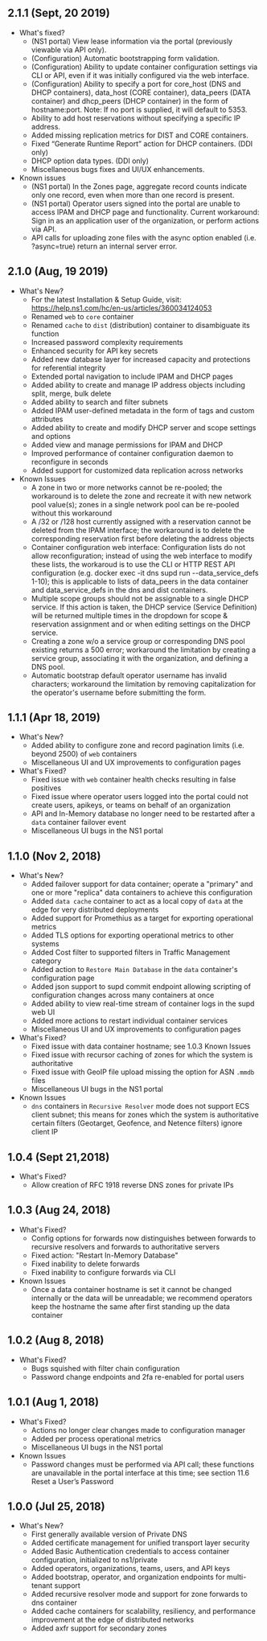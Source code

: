 ## 2.1.1 (Sept, 20 2019)
- What's fixed?
   - (NS1 portal) View lease information via the portal (previously viewable via API only).
   - (Configuration) Automatic bootstrapping form validation.
   - (Configuration) Ability to update container configuration settings via CLI or API, even if it was initially configured via the web interface.
   - (Configuration) Ability to specify a port for core_host (DNS and DHCP containers), data_host (CORE container), data_peers (DATA container) and dhcp_peers (DHCP container) in the form of hostname:port. Note: If no port is supplied, it will default to 5353.
   - Ability to add host reservations without specifying a specific IP address.
   - Added missing replication metrics for DIST and CORE containers. 
   - Fixed “Generate Runtime Report” action for DHCP containers. (DDI only)
   - DHCP option data types. (DDI only)
   - Miscellaneous bugs fixes and UI/UX enhancements.
- Known issues
   - (NS1 portal) In the Zones page, aggregate record counts indicate only one record, even when more than one record is present.
   - (NS1 portal) Operator users signed into the portal are unable to access IPAM and DHCP page and functionality. Current workaround: Sign in as an application user of the organization, or perform actions via API.
   - API calls for uploading zone files with the async option enabled (i.e. ?async=true) return an internal server error.

## 2.1.0 (Aug, 19 2019)
- What's New?
   - For the latest Installation & Setup Guide, visit: https://help.ns1.com/hc/en-us/articles/360034124053
   - Renamed `web` to `core` container
   - Renamed `cache` to `dist` (distribution) container to disambiguate its function
   - Increased password complexity requirements
   - Enhanced security for API key secrets
   - Added new database layer for increased capacity and protections for referential integrity
   - Extended portal navigation to include IPAM and DHCP pages
   - Added ability to create and manage IP address objects including split, merge, bulk delete
   - Added ability to search and filter subnets
   - Added IPAM user-defined metadata in the form of tags and custom attributes
   - Added ability to create and modify DHCP server and scope settings and options
   - Added view and manage permissions for IPAM and DHCP
   - Improved performance of container configuration daemon to reconfigure in seconds
   - Added support for customized data replication across networks
- Known Issues
   - A zone in two or more networks cannot be re-pooled; the workaround is to delete the zone and recreate it with new network pool value(s); zones in a single network pool can be re-pooled without this workaround
   - A /32 or /128 host currently assigned with a reservation cannot be deleted from the IPAM interface; the workaround is to delete the corresponding reservation first before deleting the address objects
   - Container configuration web interface: Configuration lists do not allow reconfiguration; instead of using the web interface to modify these lists, the workaroud is to use the CLI or HTTP REST API configuration (e.g. docker exec -it dns supd run --data_service_defs 1-10); this is applicable to lists of data_peers in the data container and data_service_defs in the dns and dist containers.
   - Multiple scope groups should not be assignable to a single DHCP service. If this action is taken, the DHCP service (Service Definition) will be returned multiple times in the dropdown for scope & reservation assignment and or when editing settings on the DHCP service.
   - Creating a zone w/o a service group or corresponding DNS pool existing returns a 500 error; workaround the limitation by creating a service group, associating it with the organization, and defining a DNS pool.
   - Automatic bootstrap default operator username has invalid characters; workaround the limitation by removing capitalization for the operator's username before submitting the form.
   
## 1.1.1 (Apr 18, 2019)
- What's New?
   - Added ability to configure zone and record pagination limits (i.e. beyond 2500) of `web` containers
   - Miscellaneous UI and UX improvements to configuration pages
- What's Fixed?
   - Fixed issue with `web` container health checks resulting in false positives
   - Fixed issue where operator users logged into the portal could not create users, apikeys, or teams on behalf of an organization
   - API and In-Memory database no longer need to be restarted after a `data` container failover event
   - Miscellaneous UI bugs in the NS1 portal

## 1.1.0 (Nov 2, 2018)
- What's New?
   - Added failover support for data container; operate a "primary" and one or more "replica" data containers to achieve this configuration
   - Added `data cache` container to act as a local copy of `data` at the edge for very distributed deployments
   - Added support for Promethius as a target for exporting operational metrics
   - Added TLS options for exporting operational metrics to other systems
   - Added Cost filter to supported filters in Traffic Management category
   - Added action to `Restore Main Database` in the `data` container's configuration page
   - Added json support to supd commit endpoint allowing scripting of configuration changes across many containers at once
   - Added ability to view real-time stream of container logs in the supd web UI
   - Added more actions to restart individual container services
   - Miscellaneous UI and UX improvements to configuration pages
- What's Fixed?
   - Fixed issue with data container hostname; see 1.0.3 Known Issues
   - Fixed issue with recursor caching of zones for which the system is authoritative
   - Fixed issue with GeoIP file upload missing the option for ASN `.mmdb` files
   - Miscellaneous UI bugs in the NS1 portal
- Known Issues
   - `dns` containers in `Recursive Resolver` mode does not support ECS client subnet; this means for zones which the system is authoritative certain filters (Geotarget, Geofence, and Netence filters) ignore client IP

## 1.0.4 (Sept 21,2018)
- What's Fixed?
   - Allow creation of RFC 1918 reverse DNS zones for private IPs

## 1.0.3 (Aug 24, 2018)
- What's Fixed?
   - Config options for forwards now distinguishes between forwards to recursive resolvers and forwards to authoritative servers
   - Fixed action: "Restart In-Memory Database"
   - Fixed inability to delete forwards
   - Fixed inability to configure forwards via CLI
- Known Issues
   - Once a data container hostname is set it cannot be changed internally or the data will be unreadable; we recommend operators keep the hostname the same after first standing up the data container

## 1.0.2 (Aug 8, 2018)
- What's Fixed?
   - Bugs squished with filter chain configuration
   - Password change endpoints and 2fa re-enabled for portal users

## 1.0.1 (Aug 1, 2018)
- What's Fixed?
   - Actions no longer clear changes made to configuration manager
   - Added per process operational metrics
   - Miscellaneous UI bugs in the NS1 portal
- Known Issues
   - Password changes must be performed via API call; these functions are unavailable in the portal interface at this time; see section 11.6 Reset a User’s Password

## 1.0.0 (Jul 25, 2018)

- What's New?
   - First generally available version of Private DNS
   - Added certificate management for unified transport layer security
   - Added Basic Authentication credentials to access container configuration, initialized to ns1/private
   - Added operators, organizations, teams, users, and API keys
   - Added bootstrap, operator, and organization endpoints for multi-tenant support
   - Added recursive resolver mode and support for zone forwards to dns container
   - Added cache containers for scalability, resiliency, and performance improvement at the edge of distributed networks
   - Added axfr support for secondary zones
